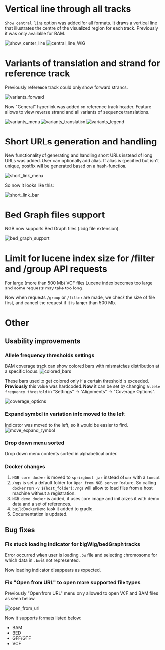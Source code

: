 # Vertical line through all tracks

`Show central line` option was added for all formats. It draws a vertical line that illustrates the centre of the visualized region for each track. Previously it was only available for BAM.

![show_center_line](images/show_center_line.png)
![central_line_WIG](images/central_line_WIG.png)

# Variants of translation and strand for reference track

Previously reference track could only show forward strands.

![variants_forward](images/variants_forward.png)

Now "General" hyperlink was added on reference track header. 
Feature allows to view reverse strand and all variants of sequence translations. 

![variants_menu](images/variants_menu.png)
![variants_translation](images/variants_translation.png)
![variants_legend](images/variants_legend.png)

# Short URLs generation and handling

New functionality of generating and handling short URLs instead of long URLs was added.
User can optionally add alias. If alias is specified but isn't unique, postfix will be generated based on a hash-function.

![short_link_menu](images/short_link_menu.png)

So now it looks like this:

![short_link_bar](images/short_link_bar.png)

# Bed Graph files support

NGB now supports Bed Graph files (.bdg file extension).

![bed_graph_support](images/bed_graph_support.png)

# Limit for lucene index size for /filter and /group API requests

For large (more than 500 Mb) VCF files Lucene index becomes too large and some requests may take too long.

Now when requests `/group` or `/filter` are made, we check the size of file first, and cancel the request if it is larger than 500 Mb.

# Other

## Usability improvements

### Allele frequency thresholds settings

BAM coverage track can show colored bars with mismatches distribution at a specific locus.
![colored_bars](images/colored_bars.png)

These bars used to get colored only if a certain threshold is exceeded.
**Previously** this value was hardcoded. **Now** it can be set by changing `Allele frequency threshold` in "Settings" -> "Alignments" -> "Coverage Options".

![coverage_options](images/coverage_options.png)

### Expand symbol in variation info moved to the left

Indicator was moved to the left, so it would be easier to find.
![move_expand_symbol](images/move_expand_symbol.png)

### Drop down menu sorted

Drop down menu contents sorted in alphabetical order.

### Docker changes

1. `NGB core docker` is moved to `springboot jar` instead of `war` with a `tomcat`
2. `/ngs` is set a default folder for `Open from NGB server` feature. So calling `docker` run ```-v ${host_folder}:/ngs``` will allow to load files from a host machine without a registration.
3. `NGB demo docker` is added, it uses core image and initializes it with demo data and a set of references.
4. `buildDockerDemo` task it added to gradle.
5. Documentation is updated.

## Bug fixes

### Fix stuck loading indicator for bigWig/bedGraph tracks

Error occurred when user is loading `.bw` file and selecting chromosome for which data in `.bw` is not represented.

Now loading indicator disappears as expected.

### Fix "Open from URL" to open more supported file types

Previously "Open from URL" menu only allowed to open VCF and BAM files as seen below.

![open_from_url](images/open_from_url_bug.png)

Now it supports formats listed below:
* BAM
* BED
* GFF/GTF
* VCF